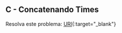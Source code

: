 ## C - Concatenando Times

Resolva este problema:
[URI][uri-2658]{:target="_blank"}

[uri-2658]:         https://www.urionlinejudge.com.br/judge/pt/problems/view/2658